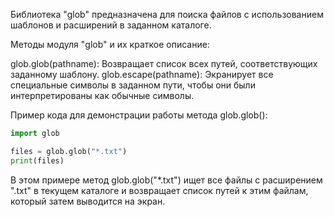Библиотека "glob" предназначена для поиска файлов с использованием шаблонов и расширений в заданном каталоге.

Методы модуля "glob" и их краткое описание:

glob.glob(pathname): Возвращает список всех путей, соответствующих заданному шаблону.
glob.escape(pathname): Экранирует все специальные символы в заданном пути, чтобы они были интерпретированы как обычные символы.

Пример кода для демонстрации работы метода glob.glob():

```python
import glob

files = glob.glob("*.txt")
print(files)
```

В этом примере метод glob.glob("*.txt") ищет все файлы с расширением ".txt" в текущем каталоге и возвращает
список путей к этим файлам, который затем выводится на экран.

